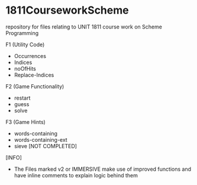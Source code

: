 # 1811CourseworkScheme
repository for files relating to UNIT 1811 course work on Scheme Programming 

F1 (Utility Code)
- Occurrences 
- Indices
- noOfHits
- Replace-Indices

F2 (Game Functionality)
- restart
- guess
- solve 

F3 (Game Hints)
-  words-containing
-  words-containing-ext
-  sieve [NOT COMPLETED]

[INFO]
- The Files marked v2 or IMMERSIVE make use of improved functions and have inline comments to explain logic behind them 

